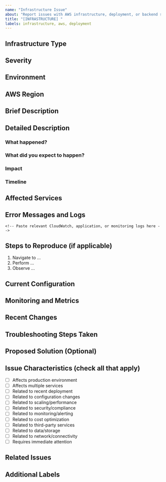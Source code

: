 ```yaml
---
name: "Infrastructure Issue"
about: "Report issues with AWS infrastructure, deployment, or backend services"
title: "[INFRASTRUCTURE] "
labels: infrastructure, aws, deployment
---
```


## Infrastructure Type
<!-- e.g., AWS Lambda, S3, API Gateway, CloudFront, CI/CD, etc. -->

## Severity
<!-- Critical, High, Medium, Low -->

## Environment
<!-- Production, Staging, Development, All Environments, Local Development -->

## AWS Region
<!-- e.g., ap-south-1, us-east-1, eu-west-1 -->

## Brief Description
<!-- A concise summary of the infrastructure issue -->

## Detailed Description
### What happened?
<!-- Describe the infrastructure issue in detail -->

### What did you expect to happen?
<!-- What should have happened instead? -->

### Impact
<!-- Describe the impact on users, services, or business -->

### Timeline
<!-- When did this issue start? Is it ongoing? -->

## Affected Services
<!-- List all AWS and application services/components affected -->

## Error Messages and Logs
```
<!-- Paste relevant CloudWatch, application, or monitoring logs here -->
```

## Steps to Reproduce (if applicable)
1. Navigate to ...
2. Perform ...
3. Observe ...

## Current Configuration
<!-- Include relevant AWS and application configuration details -->

## Monitoring and Metrics
<!-- Include relevant monitoring data and metrics -->

## Recent Changes
<!-- Describe any recent deployments, configuration, or infrastructure changes -->

## Troubleshooting Steps Taken
<!-- List any troubleshooting steps already taken and their results -->

## Proposed Solution (Optional)
<!-- If you have ideas for how to fix this issue, describe them here -->

## Issue Characteristics (check all that apply)
- [ ] Affects production environment
- [ ] Affects multiple services
- [ ] Related to recent deployment
- [ ] Related to configuration changes
- [ ] Related to scaling/performance
- [ ] Related to security/compliance
- [ ] Related to monitoring/alerting
- [ ] Related to cost optimization
- [ ] Related to third-party services
- [ ] Related to data/storage
- [ ] Related to network/connectivity
- [ ] Requires immediate attention

## Related Issues
<!-- e.g., Related to #123, Caused by #456, Blocks #789 -->

## Additional Labels
<!-- e.g., lambda, s3, api-gateway, cloudfront, monitoring, etc. -->